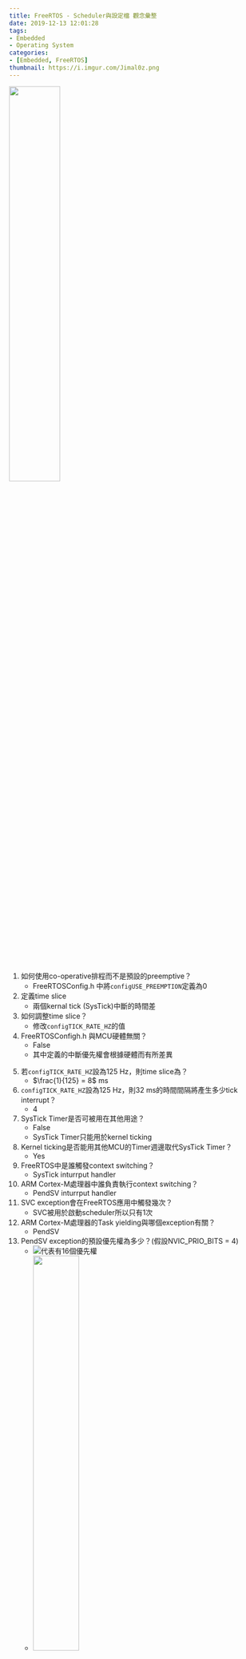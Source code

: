 ```yaml
---
title: FreeRTOS - Scheduler與設定檔 觀念彙整
date: 2019-12-13 12:01:28
tags:
- Embedded
- Operating System
categories:
- [Embedded, FreeRTOS]
thumbnail: https://i.imgur.com/Jimal0z.png
---
```


<img src="https://i.imgur.com/kIXupfv.png" width="45%" />


1. 如何使用co-operative排程而不是預設的preemptive？
	* FreeRTOSConfig.h 中將`configUSE_PREEMPTION`定義為0
2. 定義time slice
	* 兩個kernal tick (SysTick)中斷的時間差
2. 如何調整time slice？
	* 修改`configTICK_RATE_HZ`的值
4. FreeRTOSConfigh.h 與MCU硬體無關？
	* False
	* 其中定義的中斷優先權會根據硬體而有所差異
<!-- more -->
5. 若`configTICK_RATE_HZ`設為125 Hz，則time slice為？
	* $\frac{1}{125} = 8$ ms
6. `configTICK_RATE_HZ`設為125 Hz，則32 ms的時間間隔將產生多少tick interrupt？
	* 4
7. SysTick Timer是否可被用在其他用途？
	* False
	* SysTick Timer只能用於kernel ticking
8. Kernel ticking是否能用其他MCU的Timer週邊取代SysTick Timer？
	* Yes
9. FreeRTOS中是誰觸發context switching？
	* SysTick inturrput handler
10. ARM Cortex-M處理器中誰負責執行context switching？	
	* PendSV inturrput handler
11. SVC exception會在FreeRTOS應用中觸發幾次？
	* SVC被用於啟動scheduler所以只有1次
12. ARM Cortex-M處理器的Task yielding與哪個exception有關？
	* PendSV
13. PendSV exception的預設優先權為多少？(假設NVIC_PRIO_BITS = 4)
	* ![](https://i.imgur.com/mJW7keU.png)代表有16個優先權 
	* <img src="https://i.imgur.com/EjWC25q.png" width="45%">
	* PendSV exception的優先權最大(值最小)，NVIC_PRIO_BITS = 4的情況下優先權最大為0xF0
14. 在cotext switching時有哪些register會被存到stack中？
	* R0, R1, R2, R3, R12, LR, PC, xPSR
	* ![](https://i.imgur.com/eelQzC1.png)
	* 其中PSP為private stack pointer
15. 哪個FreeRTOS函數會設置SVC,PendSV, SysTick exceptions？
	* vPortStartScheduler()
16. SysTick timer是ARM Cortex-M處理器外的週邊
	* False
	* SysTick是ARM Cortex-M處理器內部的timer engine
17. MCU System Clock為16 MHz且`configTICK_RATE_HZ`為1000 Hz的情況下，SysTick counter的值為？
	* SYSTICK_LOAD_REG = ( configSYSTICK_CLOCK_HZ / configTICK_RATE_HZ ) - 1 = 16000 - 1 = 15999